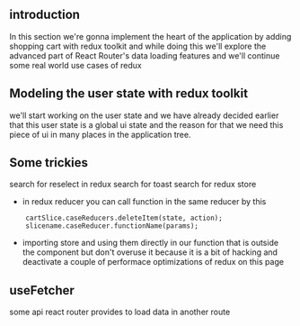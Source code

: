 ## introduction

In this section we're gonna implement the heart of the application by adding shopping cart with redux toolkit and while doing this we'll explore the advanced part of React Router's data loading features and we'll continue some real world use cases of redux

## Modeling the user state with redux toolkit

we'll start working on the user state and we have already decided earlier that this user state is a global ui state and the reason for that we need this piece of ui in many places in the application tree.

## Some trickies

search for reselect in redux
search for toast
search for redux store

- in redux reducer you can call function in the same reducer by this

```
    cartSlice.caseReducers.deleteItem(state, action);
    slicename.caseReducer.functionName(params);
```

- importing store and using them directly in our function that is outside the component but don't overuse it because it is a bit of hacking and deactivate a couple of performace optimizations of redux on this page

## useFetcher

some api react router provides to load data in another route
